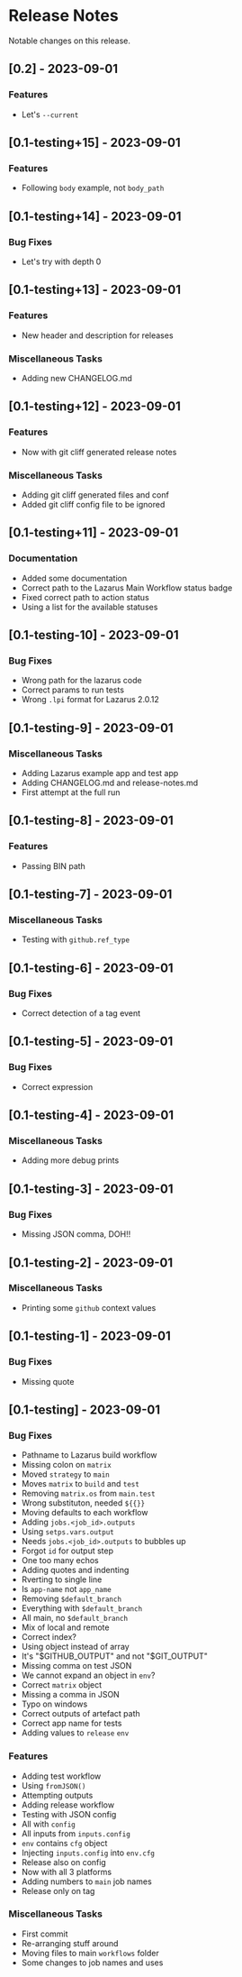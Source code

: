# Release Notes

Notable changes on this release.

## [0.2] - 2023-09-01

### Features

- Let's `--current`

## [0.1-testing+15] - 2023-09-01

### Features

- Following `body` example, not `body_path`

## [0.1-testing+14] - 2023-09-01

### Bug Fixes

- Let's try with depth 0

## [0.1-testing+13] - 2023-09-01

### Features

- New header and description for releases

### Miscellaneous Tasks

- Adding new CHANGELOG.md

## [0.1-testing+12] - 2023-09-01

### Features

- Now with git cliff generated release notes

### Miscellaneous Tasks

- Adding git cliff generated files and conf
- Added git cliff config file to be ignored

## [0.1-testing+11] - 2023-09-01

### Documentation

- Added some documentation
- Correct path to the Lazarus Main Workflow status badge
- Fixed correct path to action status
- Using a list for the available statuses

## [0.1-testing-10] - 2023-09-01

### Bug Fixes

- Wrong path for the lazarus code
- Correct params to run tests
- Wrong `.lpi` format for Lazarus 2.0.12

## [0.1-testing-9] - 2023-09-01

### Miscellaneous Tasks

- Adding Lazarus example app and test app
- Adding CHANGELOG.md and release-notes.md
- First attempt at the full run

## [0.1-testing-8] - 2023-09-01

### Features

- Passing BIN path

## [0.1-testing-7] - 2023-09-01

### Miscellaneous Tasks

- Testing with `github.ref_type`

## [0.1-testing-6] - 2023-09-01

### Bug Fixes

- Correct detection of a tag event

## [0.1-testing-5] - 2023-09-01

### Bug Fixes

- Correct expression

## [0.1-testing-4] - 2023-09-01

### Miscellaneous Tasks

- Adding more debug prints

## [0.1-testing-3] - 2023-09-01

### Bug Fixes

- Missing JSON comma, DOH!!

## [0.1-testing-2] - 2023-09-01

### Miscellaneous Tasks

- Printing some `github` context values

## [0.1-testing-1] - 2023-09-01

### Bug Fixes

- Missing quote

## [0.1-testing] - 2023-09-01

### Bug Fixes

- Pathname to Lazarus build workflow
- Missing colon on `matrix`
- Moved `strategy` to `main`
- Moves `matrix` to `build` and `test`
- Removing `matrix.os` from `main.test`
- Wrong substituton, needed `${{}}`
- Moving defaults to each workflow
- Adding `jobs.<job_id>.outputs`
- Using `setps.vars.output`
- Needs `jobs.<job_id>.outputs` to bubbles up
- Forgot `id` for output step
- One too many echos
- Adding quotes and indenting
- Rverting to single line
- Is `app-name` not `app_name`
- Removing `$default_branch`
- Everything with `$default_branch`
- All main, no `$default_branch`
- Mix of local and remote
- Correct index?
- Using object instead of array
- It's "$GITHUB_OUTPUT" and not "$GIT_OUTPUT"
- Missing comma on test JSON
- We cannot expand an object in `env`?
- Correct `matrix` object
- Missing a comma in JSON
- Typo on windows
- Correct outputs of artefact path
- Correct app name for tests
- Adding values to `release` `env`

### Features

- Adding test workflow
- Using `fromJSON()`
- Attempting outputs
- Adding release workflow
- Testing with JSON config
- All with `config`
- All inputs from `inputs.config`
- `env` contains `cfg` object
- Injecting `inputs.config` into `env.cfg`
- Release also on config
- Now with all 3 platforms
- Adding numbers to `main` job names
- Release only on tag

### Miscellaneous Tasks

- First commit
- Re-arranging stuff around
- Moving files to main `workflows` folder
- Some changes to job names and uses

<!-- generated by git-cliff -->
